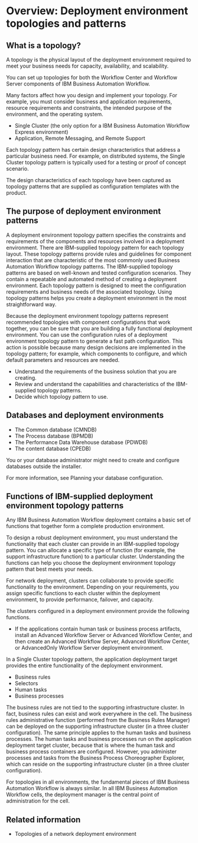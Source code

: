 # Overview: Deployment environment topologies and patterns

## What is a topology?

A topology is the physical layout of the deployment environment required to meet
your business needs for capacity, availability, and scalability.

You can set up topologies for both the Workflow Center and Workflow Server components of IBM Business Automation Workflow.

Many factors affect how you design and implement your topology. For example, you must consider
business and application requirements, resource requirements and constraints, the intended purpose
of the environment, and the operating system.

- Single Cluster (the only option for a IBM Business Automation Workflow
Express environment)
- Application, Remote Messaging, and Remote Support

Each topology pattern has certain design characteristics that address a particular business need.
For example, on distributed systems, the Single Cluster topology pattern is typically used for a
testing or proof of concept scenario.

The design characteristics of each topology have been captured as topology patterns
that are supplied as configuration templates with the product.

## The purpose of deployment environment patterns

A deployment environment topology pattern specifies the constraints and requirements of the
components and resources involved in a deployment environment. There are IBM-supplied topology
pattern for each topology layout. These topology patterns provide rules and guidelines for component
interaction that are characteristic of the most commonly used Business Automation Workflow topology patterns. The IBM-supplied topology
patterns are based on well-known and tested configuration scenarios. They contain a repeatable and
automated method of creating a deployment environment. Each topology pattern is designed to meet the
configuration requirements and business needs of the associated topology. Using topology patterns
helps you create a deployment environment in the most straightforward way.

Because the deployment environment topology patterns represent recommended topologies with
component configurations that work together, you can be sure that you are building a fully
functional deployment environment. You can use the configuration rules of a deployment environment
topology pattern to generate a fast path configuration. This action is possible because many design
decisions are implemented in the topology pattern; for example, which components to configure, and
which default parameters and resources are needed.

- Understand the requirements of the business solution that you are creating.
- Review and understand the capabilities and characteristics of the IBM-supplied topology
patterns.
- Decide which topology pattern to use.

## Databases and deployment environments

- The Common database (CMNDB)
- The Process database (BPMDB)
- The Performance Data Warehouse database (PDWDB)
- The content database (CPEDB)

You or your database administrator might need to create and configure databases outside the
installer.

For more information, see Planning your database configuration.

## Functions of IBM-supplied deployment environment topology patterns

Any IBM Business Automation Workflow deployment contains a basic
set of functions that together form a complete production environment.

To design a robust deployment environment, you must understand the functionality that each
cluster can provide in an IBM-supplied topology pattern. You can allocate a specific type of
function (for example, the support infrastructure function) to a particular cluster. Understanding
the functions can help you choose the deployment environment topology pattern that best meets your
needs.

For network deployment, clusters can collaborate to provide specific functionality to the
environment. Depending on your requirements, you assign specific functions to each cluster within
the deployment environment, to provide performance, failover, and capacity.

The clusters configured in a deployment environment provide the following functions.

- If the applications contain human task or business process artifacts, install an Advanced
Workflow Server or Advanced Workflow Center, and then create an Advanced Workflow Server, Advanced Workflow Center, or AdvancedOnly Workflow Server deployment environment.

In a Single Cluster topology pattern, the application deployment target provides the entire
functionality of the deployment environment.

- Business rules
- Selectors
- Human tasks
- Business processes

The business rules are not tied to the supporting infrastructure
cluster. In fact, business rules can exist and work everywhere in the cell. The business rules
administrative function (performed from the Business Rules Manager) can be deployed on the
supporting infrastructure cluster (in a three cluster configuration). The same principle applies to
the human tasks and business processes. The human tasks and business processes run on the
application deployment target cluster, because that is where the human task and business process
containers are configured. However, you administer processes and tasks from the Business Process
Choreographer Explorer, which can reside on the supporting infrastructure cluster (in a three
cluster configuration).

For topologies in all environments, the fundamental pieces of IBM Business Automation Workflow is always similar. In all IBM Business Automation Workflow cells, the deployment manager is the central
point of administration for the cell.

## Related information

- Topologies of a network deployment environment